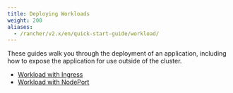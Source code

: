 ```yaml
---
title: Deploying Workloads
weight: 200
aliases:
  - /rancher/v2.x/en/quick-start-guide/workload/
---
```


These guides walk you through the deployment of an application, including how to expose the application for use outside of the cluster.

- [Workload with Ingress](./quickstart-deploy-workload-ingress)
- [Workload with NodePort](./quickstart-deploy-workload-nodeport)
